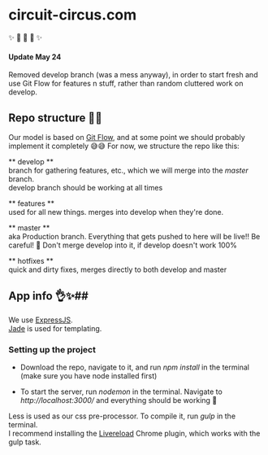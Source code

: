 # circuit-circus.com

✨ 🎪 🎪 🎪 ✨
  

#### Update May 24 ####
Removed develop branch (was a mess anyway), in order to start fresh and use Git Flow for features n stuff, rather than random cluttered work on develop.  


## Repo structure 🌲🌳 ##

Our model is based on [Git Flow](http://nvie.com/posts/a-successful-git-branching-model/), and at some point we should probably implement it completely 😅😅 For now, we structure the repo like this:

** develop **  
branch for gathering features, etc., which we will merge into the *master* branch.  
develop branch should be working at all times

** features **  
used for all new things. merges into develop when they're done.

** master **  
aka Production branch. Everything that gets pushed to here will be live!! Be careful! 🙏 Don't merge develop into it, if develop doesn't work 100%

** hotfixes **  
quick and dirty fixes, merges directly to both develop and master


## App info 👌✨️##

We use [ExpressJS](http://expressjs.com/).  
 [Jade](http://jade-lang.com/) is used for templating.

### Setting up the project ###
- Download the repo, navigate to it, and run *npm install* in the terminal  
(make sure you have node installed first)

- To start the server, run *nodemon* in the terminal. Navigate to *http://localhost:3000/* and everything should be working 🙏   
 
Less is used as our css pre-processor. To compile it, run *gulp* in the terminal.  
I recommend installing the [Livereload](https://chrome.google.com/webstore/detail/livereload/jnihajbhpnppcggbcgedagnkighmdlei) Chrome plugin, which works with the gulp task.
